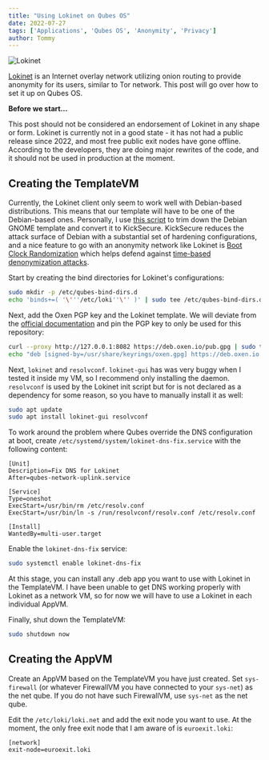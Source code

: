 ```yaml
---
title: "Using Lokinet on Qubes OS"
date: 2022-07-27
tags: ['Applications', 'Qubes OS', 'Anonymity', 'Privacy']
author: Tommy
---
```


![Lokinet](/images/lokinet.png)

[Lokinet](https://lokinet.org) is an Internet overlay network utilizing onion routing to provide anonymity for its users, similar to Tor network. This post will go over how to set it up on Qubes OS.

**Before we start...**

This post should not be considered an endorsement of Lokinet in any shape or form. Lokinet is currently not in a good state - it has not had a public release since 2022, and most free public exit nodes have gone offline. According to the developers, they are doing major rewrites of the code, and it should not be used in production at the moment.

## Creating the TemplateVM

Currently, the Lokinet client only seem to work well with Debian-based distributions. This means that our template will have to be one of the Debian-based ones. Personally, I use [this script](https://github.com/TommyTran732/QubesOS-Scripts/blob/main/debian-gnome/debian-gnome.sh) to trim down the Debian GNOME template and convert it to KickSecure. KickSecure reduces the attack surface of Debian with a substantial set of hardening configurations, and a nice feature to go with an anonymity network like Lokinet is [Boot Clock Randomization](https://www.kicksecure.com/wiki/Boot_Clock_Randomization) which helps defend against [time-based denonymization attacks](https://www.whonix.org/wiki/Time_Attacks).

Start by creating the bind directories for Lokinet's configurations:

```bash
sudo mkdir -p /etc/qubes-bind-dirs.d
echo 'binds+=( '\'''/etc/loki''\'' )' | sudo tee /etc/qubes-bind-dirs.d/50_user.conf 
```

Next, add the Oxen PGP key and the Lokinet template. We will deviate from the [official documentation](https://github.com/oxen-io/lokinet/blob/dev/docs/install.md#linux-install) and pin the PGP key to only be used for this repository:

```bash
curl --proxy http://127.0.0.1:8082 https://deb.oxen.io/pub.gpg | sudo tee /usr/share/keyrings/oxen.gpg
echo "deb [signed-by=/usr/share/keyrings/oxen.gpg] https://deb.oxen.io $(lsb_release -sc) main" | sudo tee /etc/apt/sources.list.d/oxen.list
```

Next, `lokinet` and `resolvconf`. `lokinet-gui` has was very buggy when I tested it inside my VM, so I recommend only installing the daemon. `resolvconf` is used by the Lokinet init script but for is not declared as a dependency for some reason, so you have to manually install it as well:

```bash
sudo apt update
sudo apt install lokinet-gui resolvconf
```

To work around the problem where Qubes override the DNS configuration at boot, create `/etc/systemd/system/lokinet-dns-fix.service` with the following content:

```
[Unit]
Description=Fix DNS for Lokinet
After=qubes-network-uplink.service

[Service]
Type=oneshot
ExecStart=/usr/bin/rm /etc/resolv.conf
ExecStart=/usr/bin/ln -s /run/resolvconf/resolv.conf /etc/resolv.conf

[Install]
WantedBy=multi-user.target
```



Enable the `lokinet-dns-fix` service:

```bash
sudo systemctl enable lokinet-dns-fix
```

At this stage, you can install any .deb app you want to use with Lokinet in the TemplateVM. I have been unable to get DNS working properly with Lokinet as a network VM, so for now we will have to use a Lokinet in each individual AppVM. 

Finally, shut down the TemplateVM:

```bash
sudo shutdown now
```

## Creating the AppVM

Create an AppVM based on the TemplateVM you have just created. Set `sys-firewall` (or whatever FirewallVM you have connected to your `sys-net`) as the net qube. If you do not have such FirewallVM, use `sys-net` as the net qube.

Edit the `/etc/loki/loki.net` and add the exit node you want to use. At the moment, the only free exit node that I am aware of is `euroexit.loki`:

```
[network]
exit-node=euroexit.loki
```